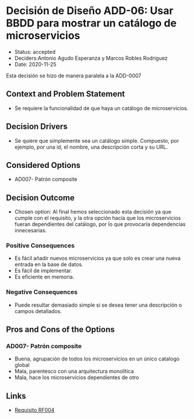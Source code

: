 # Decisión de Diseño ADD-06: Usar BBDD para mostrar un catálogo de microservicios

* Status: accepted 
* Deciders:Antonio Agudo Esperanza y Marcos Robles Rodriguez
* Date: 2020-11-25

Esta decisión se hizo de manera paralela a la ADD-0007

## Context and Problem Statement

* Se requiere la funcionalidad de que haya un catálogo de microservicios.

## Decision Drivers <!-- optional -->

* Se quiere que simplemente sea un catálogo simple. Compuesto, por ejemplo, por una id, el nombre, una descripción corta y su URL.

## Considered Options

* AD007- Patrón composite

## Decision Outcome

* Chosen option: Al final hemos seleccionado esta decisión ya que cumple con el requisito, y la otra opción hacía que los microservicios fueran dependientes del catálogo, por lo que provocaría dependencias innecesarias.

### Positive Consequences <!-- optional -->

* Es fácil añadir nuevos microservicios ya que solo es crear una nueva entrada en la base de datos.
* Es fácil de implementar.
* Es eficiente en memoria.


### Negative Consequences <!-- optional -->

* Puede resultar demasiado simple si se desea tener una descripción o campos detallados.

## Pros and Cons of the Options <!-- optional -->

### AD007- Patrón composite
 
* Buena, agrupación de todos los microservicios en un único catalogo global
* Mala, parentesco con una arquitectura monolítica
* Mala, hace los microservicios dependientes de otro

## Links

* [Requisito RF004](https://github.com/Grupo3-DAS/Pr-ctica1-Captura-y-Representaci-n-de-Decisiones-de-Dise-o-Equipo-3/blob/main/DAS-P1-Alba_Sevillano_Portilla-TAREA1.pdf)
